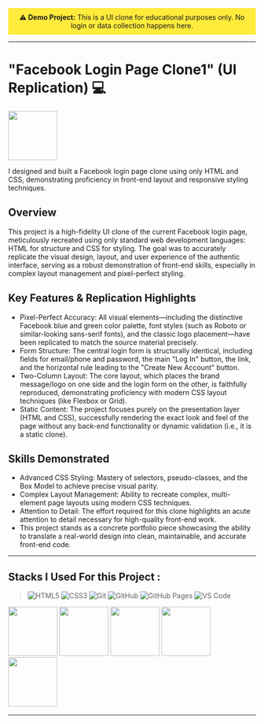 <div style="text-align:center; padding:10px; background:#ffeb3b;">
   <b>⚠ Demo Project:</b> This is a UI clone for educational purposes only. 
   No login or data collection happens here.
</div>

---

# "Facebook Login Page Clone1" (UI Replication) 💻

<img src="https://user-images.githubusercontent.com/74038190/235294010-ec412ef5-e3da-4efa-b1d4-0ab4d4638755.gif" width="100"> 

I designed and built a Facebook login page clone using only HTML and CSS, demonstrating proficiency in front-end layout and responsive styling techniques.

## Overview

This project is a high-fidelity UI clone of the current Facebook login page, meticulously recreated using only standard web development languages: HTML for structure and CSS for styling. The goal was to accurately replicate the visual design, layout, and user experience of the authentic interface, serving as a robust demonstration of front-end skills, especially in complex layout management and pixel-perfect styling. 

## Key Features & Replication Highlights

- Pixel-Perfect Accuracy: All visual elements—including the distinctive Facebook blue and green color palette, font styles (such as Roboto or similar-looking sans-serif fonts), and the classic logo placement—have been replicated to match the source material precisely.
- Form Structure: The central login form is structurally identical, including fields for email/phone and password, the main "Log In" button, the link, and the horizontal rule leading to the "Create New Account" button.
- Two-Column Layout: The core layout, which places the brand message/logo on one side and the login form on the other, is faithfully reproduced, demonstrating proficiency with modern CSS layout techniques (like Flexbox or Grid).
- Static Content: The project focuses purely on the presentation layer (HTML and CSS), successfully rendering the exact look and feel of the page without any back-end functionality or dynamic validation (i.e., it is a static clone).

## Skills Demonstrated

- Advanced CSS Styling: Mastery of selectors, pseudo-classes, and the Box Model to achieve precise visual parity.
- Complex Layout Management: Ability to recreate complex, multi-element page layouts using modern CSS techniques.
- Attention to Detail: The effort required for this clone highlights an acute attention to detail necessary for high-quality front-end work.
- This project stands as a concrete portfolio piece showcasing the ability to translate a real-world design into clean, maintainable, and accurate front-end code.

---

## Stacks I Used For this Project : 

>  ![HTML5](https://img.shields.io/badge/html5-%23E34F26.svg?style=for-the-badge&logo=html5&logoColor=white) ![CSS3](https://img.shields.io/badge/css3-%231572B6.svg?style=for-the-badge&logo=css3&logoColor=white) ![Git](https://img.shields.io/badge/git-%23F05033.svg?style=for-the-badge&logo=git&logoColor=white) ![GitHub](https://img.shields.io/badge/github-%23121011.svg?style=for-the-badge&logo=github&logoColor=white) ![GitHub Pages](https://img.shields.io/badge/GitHub%20Pages-%23222222.svg?style=for-the-badge&logo=githubpages&logoColor=white) ![VS Code](https://img.shields.io/badge/VS%20Code-%23007ACC.svg?style=for-the-badge&logo=visual-studio-code&logoColor=white) 


<img src="https://github.com/Anmol-Baranwal/Cool-GIFs-For-GitHub/assets/74038190/29fd6286-4e7b-4d6c-818f-c4765d5e39a9" width="100"> <img src="https://github.com/Anmol-Baranwal/Cool-GIFs-For-GitHub/assets/74038190/67f477ed-6624-42da-99f0-1a7b1a16eecb" width="100"> <img src="https://user-images.githubusercontent.com/74038190/212281775-b468df30-4edc-4bf8-a4ee-f52e1aaddc86.gif" width="100"> <img src="https://user-images.githubusercontent.com/74038190/212257468-1e9a91f1-b626-4baa-b15d-5c385dfa7ed2.gif" width="100"> <img src="https://user-images.githubusercontent.com/74038190/212257465-7ce8d493-cac5-494e-982a-5a9deb852c4b.gif" width="100"> 

---

